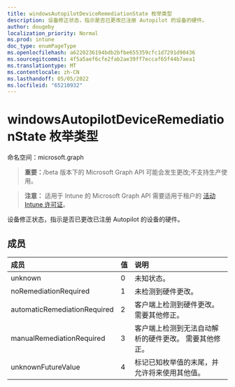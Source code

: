 ```yaml
---
title: windowsAutopilotDeviceRemediationState 枚举类型
description: 设备修正状态，指示是否已更改已注册 Autopilot 的设备的硬件。
author: dougeby
localization_priority: Normal
ms.prod: intune
doc_type: enumPageType
ms.openlocfilehash: a6220236194bdb2bfbe655359cfc1d7291d90436
ms.sourcegitcommit: 4f5a5aef6cfe2fab2ae39ff7eccaf65f44b7aea1
ms.translationtype: MT
ms.contentlocale: zh-CN
ms.lasthandoff: 05/05/2022
ms.locfileid: "65210932"
---
```

# <a name="windowsautopilotdeviceremediationstate-enum-type"></a>windowsAutopilotDeviceRemediationState 枚举类型

命名空间：microsoft.graph

> **重要：**/beta 版本下的 Microsoft Graph API 可能会发生更改;不支持生产使用。

> **注意：** 适用于 Intune 的 Microsoft Graph API 需要适用于租户的 [活动 Intune 许可证](https://go.microsoft.com/fwlink/?linkid=839381)。

设备修正状态，指示是否已更改已注册 Autopilot 的设备的硬件。

## <a name="members"></a>成员
|成员|值|说明|
|:---|:---|:---|
|unknown|0|未知状态。|
|noRemediationRequired|1|未检测到硬件更改。|
|automaticRemediationRequired|2|客户端上检测到硬件更改。 需要其他修正。|
|manualRemediationRequired|3|客户端上检测到无法自动解析的硬件更改。 需要其他修正。|
|unknownFutureValue|4|标记已知枚举值的末尾，并允许将来使用其他值。|




